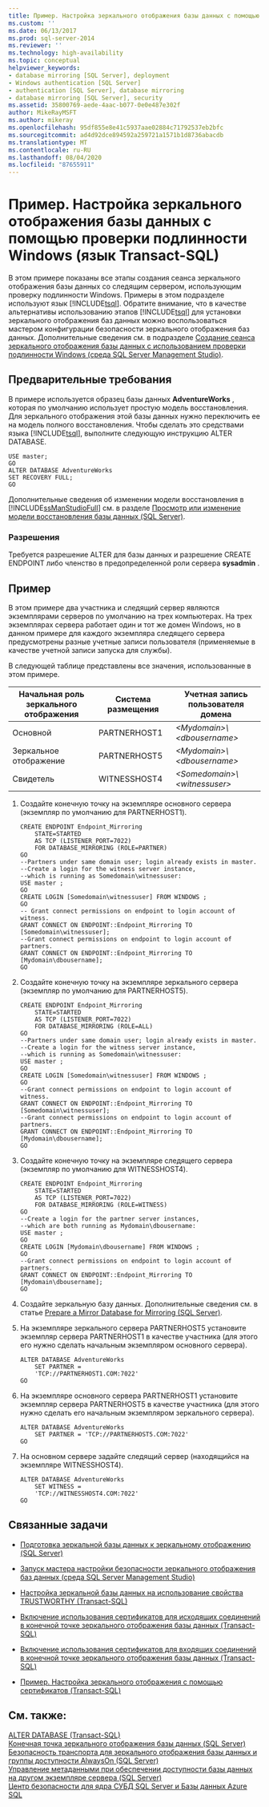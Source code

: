 ```yaml
---
title: Пример. Настройка зеркального отображения базы данных с помощью проверки подлинности Windows (Transact-SQL) | Документация Майкрософт
ms.custom: ''
ms.date: 06/13/2017
ms.prod: sql-server-2014
ms.reviewer: ''
ms.technology: high-availability
ms.topic: conceptual
helpviewer_keywords:
- database mirroring [SQL Server], deployment
- Windows authentication [SQL Server]
- authentication [SQL Server], database mirroring
- database mirroring [SQL Server], security
ms.assetid: 35800769-aede-4aac-b077-0e0e487e302f
author: MikeRayMSFT
ms.author: mikeray
ms.openlocfilehash: 95df855e8e41c5937aae02884c71792537eb2bfc
ms.sourcegitcommit: ad4d92dce894592a259721a1571b1d8736abacdb
ms.translationtype: MT
ms.contentlocale: ru-RU
ms.lasthandoff: 08/04/2020
ms.locfileid: "87655911"
---
```

# <a name="example-setting-up-database-mirroring-using-windows-authentication-transact-sql"></a>Пример. Настройка зеркального отображения базы данных с помощью проверки подлинности Windows (язык Transact-SQL)
  В этом примере показаны все этапы создания сеанса зеркального отображения базы данных со следящим сервером, использующим проверку подлинности Windows. Примеры в этом подразделе используют язык [!INCLUDE[tsql](../../includes/tsql-md.md)]. Обратите внимание, что в качестве альтернативы использованию этапов [!INCLUDE[tsql](../../includes/tsql-md.md)] для установки зеркального отображения баз данных можно воспользоваться мастером конфигурации безопасности зеркального отображения баз данных. Дополнительные сведения см. в подразделе [Создание сеанса зеркального отображения базы данных с использованием проверки подлинности Windows (среда SQL Server Management Studio)](establish-database-mirroring-session-windows-authentication.md).  
  
## <a name="prerequisite"></a>Предварительные требования  
 В примере используется образец базы данных **AdventureWorks** , которая по умолчанию использует простую модель восстановления. Для зеркального отображения этой базы данных нужно переключить ее на модель полного восстановления. Чтобы сделать это средствами языка [!INCLUDE[tsql](../../includes/tsql-md.md)], выполните следующую инструкцию ALTER DATABASE.  
  
```  
USE master;  
GO  
ALTER DATABASE AdventureWorks   
SET RECOVERY FULL;  
GO  
```  
  
 Дополнительные сведения об изменении модели восстановления в [!INCLUDE[ssManStudioFull](../../includes/ssmanstudiofull-md.md)] см. в разделе [Просмотр или изменение модели восстановления базы данных (SQL Server)](../../relational-databases/backup-restore/view-or-change-the-recovery-model-of-a-database-sql-server.md).  
  
### <a name="permissions"></a>Разрешения  
 Требуется разрешение ALTER для базы данных и разрешение CREATE ENDPOINT либо членство в предопределенной роли сервера **sysadmin** .  
  
## <a name="example"></a>Пример  
 В этом примере два участника и следящий сервер являются экземплярами серверов по умолчанию на трех компьютерах. На трех экземплярах сервера работает один и тот же домен Windows, но в данном примере для каждого экземпляра следящего сервера предусмотрены разные учетные записи пользователя (применяемые в качестве учетной записи запуска для службы).  
  
 В следующей таблице представлены все значения, использованные в этом примере.  
  
|Начальная роль зеркального отображения|Система размещения|Учетная запись пользователя домена|  
|----------------------------|-----------------|-------------------------|  
|Основной|PARTNERHOST1|*\<Mydomain>\\<dbousername\>*|  
|Зеркальное отображение|PARTNERHOST5|*\<Mydomain>\\<dbousername\>*|  
|Свидетель|WITNESSHOST4|*\<Somedomain>\\<witnessuser\>*|  
  
1.  Создайте конечную точку на экземпляре основного сервера (экземпляр по умолчанию для PARTNERHOST1).  
  
    ```  
    CREATE ENDPOINT Endpoint_Mirroring  
        STATE=STARTED   
        AS TCP (LISTENER_PORT=7022)   
        FOR DATABASE_MIRRORING (ROLE=PARTNER)  
    GO  
    --Partners under same domain user; login already exists in master.  
    --Create a login for the witness server instance,  
    --which is running as Somedomain\witnessuser:  
    USE master ;  
    GO  
    CREATE LOGIN [Somedomain\witnessuser] FROM WINDOWS ;  
    GO  
    -- Grant connect permissions on endpoint to login account of witness.  
    GRANT CONNECT ON ENDPOINT::Endpoint_Mirroring TO [Somedomain\witnessuser];  
    --Grant connect permissions on endpoint to login account of partners.  
    GRANT CONNECT ON ENDPOINT::Endpoint_Mirroring TO [Mydomain\dbousername];  
    GO  
    ```  
  
2.  Создайте конечную точку на экземпляре зеркального сервера (экземпляр по умолчанию для PARTNERHOST5).  
  
    ```  
    CREATE ENDPOINT Endpoint_Mirroring  
        STATE=STARTED   
        AS TCP (LISTENER_PORT=7022)   
        FOR DATABASE_MIRRORING (ROLE=ALL)  
    GO  
    --Partners under same domain user; login already exists in master.  
    --Create a login for the witness server instance,  
    --which is running as Somedomain\witnessuser:  
    USE master ;  
    GO  
    CREATE LOGIN [Somedomain\witnessuser] FROM WINDOWS ;  
    GO  
    --Grant connect permissions on endpoint to login account of witness.  
    GRANT CONNECT ON ENDPOINT::Endpoint_Mirroring TO [Somedomain\witnessuser];  
    --Grant connect permissions on endpoint to login account of partners.  
    GRANT CONNECT ON ENDPOINT::Endpoint_Mirroring TO [Mydomain\dbousername];  
    GO  
    ```  
  
3.  Создайте конечную точку на экземпляре следящего сервера (экземпляр по умолчанию для WITNESSHOST4).  
  
    ```  
    CREATE ENDPOINT Endpoint_Mirroring  
        STATE=STARTED   
        AS TCP (LISTENER_PORT=7022)   
        FOR DATABASE_MIRRORING (ROLE=WITNESS)  
    GO  
    --Create a login for the partner server instances,  
    --which are both running as Mydomain\dbousername:  
    USE master ;  
    GO  
    CREATE LOGIN [Mydomain\dbousername] FROM WINDOWS ;  
    GO  
    --Grant connect permissions on endpoint to login account of partners.  
    GRANT CONNECT ON ENDPOINT::Endpoint_Mirroring TO [Mydomain\dbousername];  
    GO  
    ```  
  
4.  Создайте зеркальную базу данных. Дополнительные сведения см. в статье [Prepare a Mirror Database for Mirroring &#40;SQL Server&#41;](prepare-a-mirror-database-for-mirroring-sql-server.md).  
  
5.  На экземпляре зеркального сервера PARTNERHOST5 установите экземпляр сервера PARTNERHOST1 в качестве участника (для этого его нужно сделать начальным экземпляром основного сервера).  
  
    ```  
    ALTER DATABASE AdventureWorks   
        SET PARTNER =   
        'TCP://PARTNERHOST1.COM:7022'  
    GO  
    ```  
  
6.  На экземпляре основного сервера PARTNERHOST1 установите экземпляр сервера PARTNERHOST5 в качестве участника (для этого нужно сделать его начальным экземпляром зеркального сервера).  
  
    ```  
    ALTER DATABASE AdventureWorks   
        SET PARTNER = 'TCP://PARTNERHOST5.COM:7022'  
    GO  
    ```  
  
7.  На основном сервере задайте следящий сервер (находящийся на экземпляре WITNESSHOST4).  
  
    ```  
    ALTER DATABASE AdventureWorks   
        SET WITNESS =   
        'TCP://WITNESSHOST4.COM:7022'  
    GO  
    ```  
  
##  <a name="related-tasks"></a><a name="RelatedTasks"></a> Связанные задачи  
  
-   [Подготовка зеркальной базы данных к зеркальному отображению (SQL Server)](prepare-a-mirror-database-for-mirroring-sql-server.md)  
  
-   [Запуск мастера настройки безопасности зеркального отображения баз данных (среда SQL Server Management Studio)](start-the-configuring-database-mirroring-security-wizard.md)  
  
-   [Настройка зеркальной базы данных на использование свойства TRUSTWORTHY (Transact-SQL)](set-up-a-mirror-database-to-use-the-trustworthy-property-transact-sql.md)  
  
-   [Включение использования сертификатов для исходящих соединений в конечной точке зеркального отображения базы данных (Transact-SQL)](database-mirroring-use-certificates-for-outbound-connections.md)  
  
-   [Включение использования сертификатов для входящих соединений в конечной точке зеркального отображения базы данных (Transact-SQL)](database-mirroring-use-certificates-for-inbound-connections.md)  
  
-   [Пример. Настройка зеркального отображения с помощью сертификатов (Transact-SQL)](example-setting-up-database-mirroring-using-certificates-transact-sql.md)  
  
## <a name="see-also"></a>См. также:  
 [ALTER DATABASE (Transact-SQL)](/sql/t-sql/statements/alter-database-transact-sql)   
 [Конечная точка зеркального отображения базы данных (SQL Server)](the-database-mirroring-endpoint-sql-server.md)   
 [Безопасность транспорта для зеркального отображения базы данных и группы доступности AlwaysOn &#40;SQL Server&#41;](transport-security-database-mirroring-always-on-availability.md)   
 [Управление метаданными при обеспечении доступности базы данных на другом экземпляре сервера (SQL Server)](../../relational-databases/databases/manage-metadata-when-making-a-database-available-on-another-server.md)   
 [Центр безопасности для ядра СУБД SQL Server и Базы данных Azure SQL](../../relational-databases/security/security-center-for-sql-server-database-engine-and-azure-sql-database.md)  
  
  
